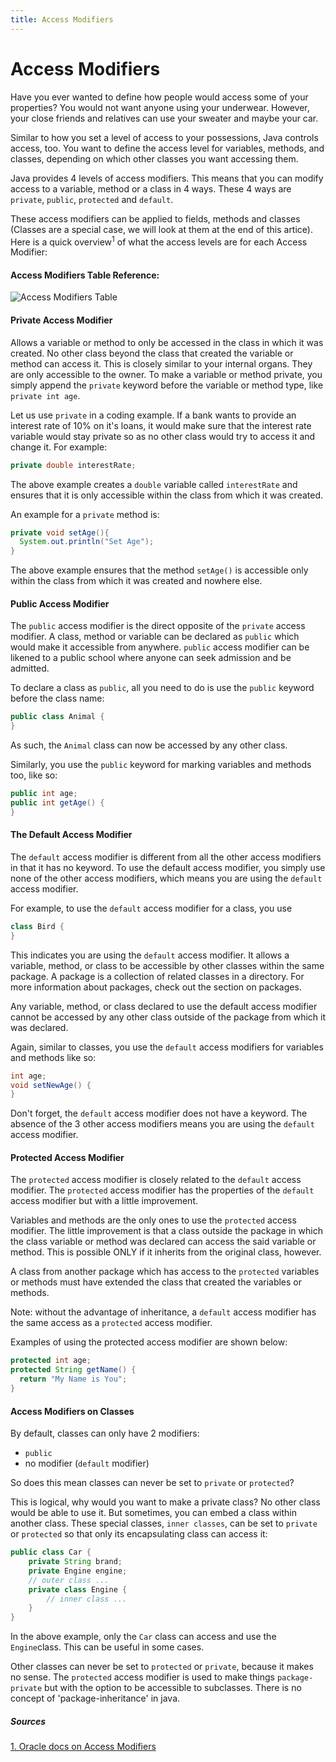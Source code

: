```yaml
---
title: Access Modifiers
---
```

# Access Modifiers

Have you ever wanted to define how people would access some of your properties? You would not want anyone using your underwear. However, your close friends and relatives can use your sweater and maybe your car.

Similar to how you set a level of access to your possessions, Java controls access, too. You want to define the access level for variables, methods, and classes, depending on which other classes you want accessing them.

Java provides 4 levels of access modifiers. This means that you can modify access to a variable, method or a class in 4 ways. These 4 ways are `private`, `public`, `protected` and `default`.

These access modifiers can be applied to fields, methods and classes (Classes are a special case, we will look at them at the end of this artice). Here is a quick overview<sup>1</sup> of what the access levels are for each Access Modifier:

#### Access Modifiers Table Reference: 
![Access Modifiers Table](https://i.imgur.com/zoMspyn.png)

#### Private Access Modifier
Allows a variable or method to only be accessed in the class in which it was created. No other class beyond the class that created the variable or method can access it. This is closely similar to your internal organs. They are only accessible to the owner. To make a variable or method private, you simply append the `private` keyword before the variable or method type, like `private int age`.

Let us use `private` in a coding example. If a bank wants to provide an interest rate of 10% on it's loans, it would make sure that the interest rate variable would stay private so as no other class would try to access it and change it. 
For example:

```java
private double interestRate;
```
       
The above example creates a `double` variable called `interestRate` and ensures that it is only accessible within the class from which it was created.
 
An example for a `private` method is:
 ```java
 private void setAge(){
   System.out.println("Set Age");
 }
 ```
The above example ensures that the method `setAge()` is accessible only within the class from which it was created and nowhere else.
 
#### Public Access Modifier
The `public` access modifier is the direct opposite of the `private` access modifier. A class, method or variable can be declared as `public` which would make it accessible from anywhere. `public` access modifier can be likened to a public school where anyone can seek admission and be admitted.

To declare a class as `public`, all you need to do is use the `public` keyword before the class name:
```java
public class Animal {
}
```
    
As such, the `Animal` class can now be accessed by any other class.

Similarly, you use the `public` keyword for marking variables and methods too, like so:
```java
public int age;
public int getAge() {
}
```
    
#### The Default Access Modifier
The `default` access modifier is different from all the other access modifiers in that it has no keyword. To use the default access modifier, you simply use none of the other access modifiers, which means you are using the `default` access modifier.

For example, to use the `default` access modifier for a class, you use

```java
class Bird {
}
```
    
This indicates you are using the `default` access modifier. It allows a variable, method, or class to be accessible by other classes within the same package. A package is a collection of related classes in a directory. For more information about packages, check out the section on packages.

Any variable, method, or class declared to use the default access modifier cannot be accessed by any other class outside of the package from which it was declared.

Again, similar to classes, you use the `default` access modifiers for variables and methods like so:
```java
int age;
void setNewAge() {
}
```
    
Don't forget, the `default` access modifier does not have a keyword. The absence of the 3 other access modifiers means you are using the `default` access modifier.

#### Protected Access Modifier
The `protected` access modifier is closely related to the `default` access modifier. The `protected` access modifier has the properties of the `default` access modifier but with a little improvement.

Variables and methods are the only ones to use the `protected` access modifier. The little improvement is that a class outside the package in which the class variable or method was declared can access the said variable or method. This is possible ONLY if it inherits from the original class, however.

A class from another package which has access to the `protected` variables or methods must have extended the class that created the variables or methods.

Note: without the advantage of inheritance, a `default` access modifier has the same access as a `protected` access modifier.

Examples of using the protected access modifier are shown below:
```java
protected int age;
protected String getName() {
  return "My Name is You";
}
```

#### Access Modifiers on Classes
By default, classes can only have 2 modifiers: 
- `public`
- no modifier (`default` modifier)

So does this mean classes can never be set to `private` or `protected`?

This is logical, why would you want to make a private class? No other class would be able to use it. But sometimes, you can embed a class within another class. These special classes, `inner classes`, can be set to `private` or `protected` so that only its encapsulating class can access it:

```java
public class Car {
    private String brand;
    private Engine engine;
    // outer class ...    
    private class Engine {
        // inner class ...
    }
}
```

In the above example, only the `Car` class can access and use the `Engine`class. This can be useful in some cases.

Other classes can never be set to `protected` or `private`, because it makes no sense. The `protected` access modifier is used to make things `package-private` but with the option to be accessible to subclasses. There is no concept of 'package-inheritance' in java.

##### Sources
[1. Oracle docs on Access Modifiers](https://docs.oracle.com/javase/tutorial/java/javaOO/accesscontrol.html "Oracle Docs")
